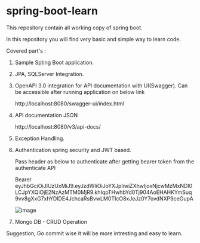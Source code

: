 # spring-boot-learn
This repository contain all working copy of spring boot. 

In this repository you will find very basic and simple way to learn code.

Covered part's :

1. Sample Spting Boot application.

2. JPA, SQLServer Integration.

3. OpenAPI 3.0 integration for API documentation with UI(Swagger).
    Can be accessible after running application on below link
    
    http://localhost:8080/swagger-ui/index.html
    
4. API documentation JSON

      http://localhost:8080/v3/api-docs/
      
5. Exception Handling.

6. Authentication spring security and JWT based.
    
    Pass header as below to authenticate after getting bearer token from the authenticate API
    
    Bearer eyJhbGciOiJIUzUxMiJ9.eyJzdWIiOiJoYXJpIiwiZXhwIjoxNjcwMzMxNDI0LCJpYXQiOjE2NzAzMTM0MjR9.khIqpTHwhbYd0Tj904AoEHAHKYmSuq9vv8gXxG7xhYDIDE4JchcaRsBvwLM0TIcO8xJeJz0Y7ovdNXP9ceOupA
      
      
      ![image](https://user-images.githubusercontent.com/45940544/205914376-86234402-f363-49a8-8b13-1d367c7ab494.png)

  7. Mongo DB - CRUD Operation    


Suggestion, Go commit wise it will be more intresting and easy to learn.


